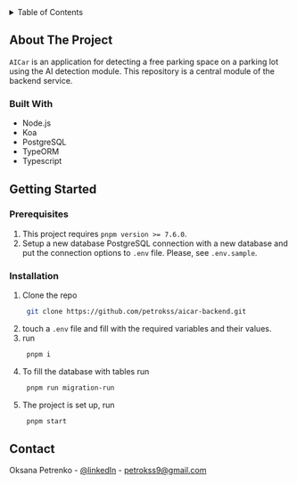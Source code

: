 <!-- TABLE OF CONTENTS -->
<details>
  <summary>Table of Contents</summary>
  <ol>
    <li>
      <a href="#about-the-project">About The Project</a>
      <ul>
        <li><a href="#built-with">Built With</a></li>
      </ul>
    </li>
    <li>
      <a href="#getting-started">Getting Started</a>
      <ul>
        <li><a href="#prerequisites">Prerequisites</a></li>
        <li><a href="#installation">Installation</a></li>
      </ul>
    </li>
    <li><a href="#contact">Contact</a></li>
  </ol>
</details>



<!-- ABOUT THE PROJECT -->
## About The Project

`AICar` is an application for detecting a free parking space on a parking lot using the AI detection module. This repository is a central module of the backend service.


### Built With

* Node.js
* Koa
* PostgreSQL
* TypeORM
* Typescript

<!-- GETTING STARTED -->
## Getting Started

### Prerequisites

1. This project requires `pnpm version >= 7.6.0`.
2. Setup a new database PostgreSQL connection with a new database and put the connection options to `.env` file. Please, see `.env.sample`.

### Installation

1. Clone the repo
   ```sh
    git clone https://github.com/petrokss/aicar-backend.git
   ```
2. touch a `.env` file and fill with the required variables and their values.
3. run
   ```sh
    pnpm i
   ```
4. To fill the database with tables run
   ```sh
    pnpm run migration-run
   ```
5. The project is set up, run
   ```sh
    pnpm start
   ```

<!-- CONTACT -->
## Contact

Oksana Petrenko - [@linkedIn](https://www.linkedin.com/in/petroks/) - petrokss9@gmail.com
